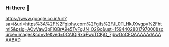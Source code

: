 ### Hi there 👋

https://www.google.co.in/url?sa=i&url=https%3A%2F%2Fgiphy.com%2Fgifs%2FJL0TLHkJXwgpy%2Fhtml5&psig=AOvVaw3pFIQBrA9e5TvFgJN_O2Gc&ust=1594402801797000&source=images&cd=vfe&ved=0CAIQjRxqFwoTCKjO_7jbwOoCFQAAAAAdAAAAABAD
